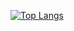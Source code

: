 [![Top Langs](https://github-readme-stats.vercel.app/api/top-langs/?username=7ruedzn&langs_count=8&hide=java,makefile,dart,d,objective-c,swift&layout=compact)](https://github.com/anuraghazra/github-readme-stats)
